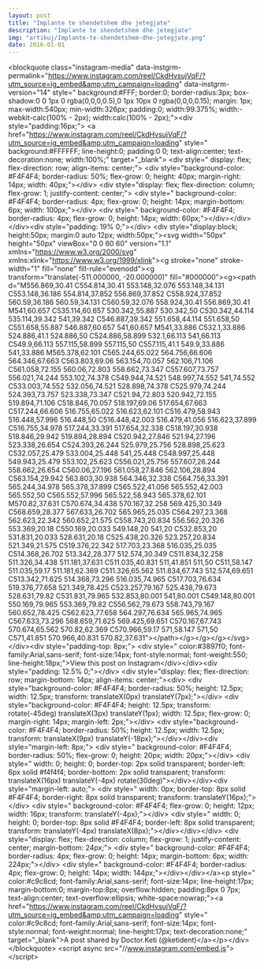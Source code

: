 ```yaml
---
layout: post
title: "Implante te shendetshem dhe jetegjate"
description: "Implante te shendetshem dhe jetegjate"
img: "artikuj/Implante-te-shendetshem-dhe-jetegjate.png"
date: 2016-01-01
---
```

<div dir="ltr">
<span>&lt;blockquote class=&quot;instagram-media&quot; 
data-instgrm-permalink=&quot;<a href="https://www.instagram.com/reel/CkdHvsujVqF/?utm_source=ig_embed&amp;amp;utm_campaign=loading">https://www.instagram.com/reel/CkdHvsujVqF/?utm_source=ig_embed&amp;amp;utm_campaign=loading</a>&quot;
 data-instgrm-version=&quot;14&quot; style=&quot; background:#FFF; border:0; 
border-radius:3px; box-shadow:0 0 1px 0 rgba(0,0,0,0.5),0 1px 10px 0 
rgba(0,0,0,0.15); margin: 1px; max-width:540px; min-width:326px; 
padding:0; width:99.375%; width:-webkit-calc(100% - 2px); 
width:calc(100% - 2px);&quot;&gt;&lt;div style=&quot;padding:16px;&quot;&gt; &lt;a 
href=&quot;<a href="https://www.instagram.com/reel/CkdHvsujVqF/?utm_source=ig_embed&amp;amp;utm_campaign=loading">https://www.instagram.com/reel/CkdHvsujVqF/?utm_source=ig_embed&amp;amp;utm_campaign=loading</a>&quot;
 style=&quot; background:#FFFFFF; line-height:0; padding:0 0; 
text-align:center; text-decoration:none; width:100%;&quot; 
target=&quot;_blank&quot;&gt; &lt;div style=&quot; display: flex; flex-direction: row; 
align-items: center;&quot;&gt; &lt;div style=&quot;background-color: #F4F4F4; 
border-radius: 50%; flex-grow: 0; height: 40px; margin-right: 14px; 
width: 40px;&quot;&gt;&lt;/div&gt; &lt;div style=&quot;display: flex; 
flex-direction: column; flex-grow: 1; justify-content: center;&quot;&gt; 
&lt;div style=&quot; background-color: #F4F4F4; border-radius: 4px; 
flex-grow: 0; height: 14px; margin-bottom: 6px; width: 
100px;&quot;&gt;&lt;/div&gt; &lt;div style=&quot; background-color: #F4F4F4; 
border-radius: 4px; flex-grow: 0; height: 14px; width: 
60px;&quot;&gt;&lt;/div&gt;&lt;/div&gt;&lt;/div&gt;&lt;div style=&quot;padding: 
19% 0;&quot;&gt;&lt;/div&gt; &lt;div style=&quot;display:block; height:50px; 
margin:0 auto 12px; width:50px;&quot;&gt;&lt;svg width=&quot;50px&quot; height=&quot;50px&quot; 
viewBox=&quot;0 0 60 60&quot; version=&quot;1.1&quot; xmlns=&quot;<a href="https://www.w3.org/2000/svg">https://www.w3.org/2000/svg</a>&quot; 
xmlns:xlink=&quot;<a href="https://www.w3.org/1999/xlink">https://www.w3.org/1999/xlink</a>&quot;&gt;&lt;g stroke=&quot;none&quot; 
stroke-width=&quot;1&quot; fill=&quot;none&quot; fill-rule=&quot;evenodd&quot;&gt;&lt;g 
transform=&quot;translate(-511.000000, -20.000000)&quot; 
fill=&quot;#000000&quot;&gt;&lt;g&gt;&lt;path d=&quot;M556.869,30.41 C554.814,30.41 
553.148,32.076 553.148,34.131 C553.148,36.186 554.814,37.852 
556.869,37.852 C558.924,37.852 560.59,36.186 560.59,34.131 
C560.59,32.076 558.924,30.41 556.869,30.41 M541,60.657 C535.114,60.657 
530.342,55.887 530.342,50 C530.342,44.114 535.114,39.342 541,39.342 
C546.887,39.342 551.658,44.114 551.658,50 C551.658,55.887 546.887,60.657
 541,60.657 M541,33.886 C532.1,33.886 524.886,41.1 524.886,50 
C524.886,58.899 532.1,66.113 541,66.113 C549.9,66.113 557.115,58.899 
557.115,50 C557.115,41.1 549.9,33.886 541,33.886 M565.378,62.101 
C565.244,65.022 564.756,66.606 564.346,67.663 C563.803,69.06 
563.154,70.057 562.106,71.106 C561.058,72.155 560.06,72.803 
558.662,73.347 C557.607,73.757 556.021,74.244 553.102,74.378 
C549.944,74.521 548.997,74.552 541,74.552 C533.003,74.552 532.056,74.521
 528.898,74.378 C525.979,74.244 524.393,73.757 523.338,73.347 
C521.94,72.803 520.942,72.155 519.894,71.106 C518.846,70.057 
518.197,69.06 517.654,67.663 C517.244,66.606 516.755,65.022 
516.623,62.101 C516.479,58.943 516.448,57.996 516.448,50 C516.448,42.003
 516.479,41.056 516.623,37.899 C516.755,34.978 517.244,33.391 
517.654,32.338 C518.197,30.938 518.846,29.942 519.894,28.894 
C520.942,27.846 521.94,27.196 523.338,26.654 C524.393,26.244 
525.979,25.756 528.898,25.623 C532.057,25.479 533.004,25.448 541,25.448 
C548.997,25.448 549.943,25.479 553.102,25.623 C556.021,25.756 
557.607,26.244 558.662,26.654 C560.06,27.196 561.058,27.846 
562.106,28.894 C563.154,29.942 563.803,30.938 564.346,32.338 
C564.756,33.391 565.244,34.978 565.378,37.899 C565.522,41.056 
565.552,42.003 565.552,50 C565.552,57.996 565.522,58.943 565.378,62.101 
M570.82,37.631 C570.674,34.438 570.167,32.258 569.425,30.349 
C568.659,28.377 567.633,26.702 565.965,25.035 C564.297,23.368 
562.623,22.342 560.652,21.575 C558.743,20.834 556.562,20.326 
553.369,20.18 C550.169,20.033 549.148,20 541,20 C532.853,20 
531.831,20.033 528.631,20.18 C525.438,20.326 523.257,20.834 
521.349,21.575 C519.376,22.342 517.703,23.368 516.035,25.035 
C514.368,26.702 513.342,28.377 512.574,30.349 C511.834,32.258 
511.326,34.438 511.181,37.631 C511.035,40.831 511,41.851 511,50 
C511,58.147 511.035,59.17 511.181,62.369 C511.326,65.562 511.834,67.743 
512.574,69.651 C513.342,71.625 514.368,73.296 516.035,74.965 
C517.703,76.634 519.376,77.658 521.349,78.425 C523.257,79.167 
525.438,79.673 528.631,79.82 C531.831,79.965 532.853,80.001 541,80.001 
C549.148,80.001 550.169,79.965 553.369,79.82 C556.562,79.673 
558.743,79.167 560.652,78.425 C562.623,77.658 564.297,76.634 
565.965,74.965 C567.633,73.296 568.659,71.625 569.425,69.651 
C570.167,67.743 570.674,65.562 570.82,62.369 C570.966,59.17 571,58.147 
571,50 C571,41.851 570.966,40.831 
570.82,37.631&quot;&gt;&lt;/path&gt;&lt;/g&gt;&lt;/g&gt;&lt;/g&gt;&lt;/svg&gt;&lt;/div&gt;&lt;div
 style=&quot;padding-top: 8px;&quot;&gt; &lt;div style=&quot; color:#3897f0; 
font-family:Arial,sans-serif; font-size:14px; font-style:normal; 
font-weight:550; line-height:18px;&quot;&gt;View this post on 
Instagram&lt;/div&gt;&lt;/div&gt;&lt;div style=&quot;padding: 12.5% 
0;&quot;&gt;&lt;/div&gt; &lt;div style=&quot;display: flex; flex-direction: row; 
margin-bottom: 14px; align-items: center;&quot;&gt;&lt;div&gt; &lt;div 
style=&quot;background-color: #F4F4F4; border-radius: 50%; height: 12.5px; 
width: 12.5px; transform: translateX(0px) 
translateY(7px);&quot;&gt;&lt;/div&gt; &lt;div style=&quot;background-color: 
#F4F4F4; height: 12.5px; transform: rotate(-45deg) translateX(3px) 
translateY(1px); width: 12.5px; flex-grow: 0; margin-right: 14px; 
margin-left: 2px;&quot;&gt;&lt;/div&gt; &lt;div style=&quot;background-color: 
#F4F4F4; border-radius: 50%; height: 12.5px; width: 12.5px; transform: 
translateX(9px) translateY(-18px);&quot;&gt;&lt;/div&gt;&lt;/div&gt;&lt;div 
style=&quot;margin-left: 8px;&quot;&gt; &lt;div style=&quot; background-color: #F4F4F4;
 border-radius: 50%; flex-grow: 0; height: 20px; width: 
20px;&quot;&gt;&lt;/div&gt; &lt;div style=&quot; width: 0; height: 0; border-top: 
2px solid transparent; border-left: 6px solid #f4f4f4; border-bottom: 
2px solid transparent; transform: translateX(16px) translateY(-4px) 
rotate(30deg)&quot;&gt;&lt;/div&gt;&lt;/div&gt;&lt;div style=&quot;margin-left: 
auto;&quot;&gt; &lt;div style=&quot; width: 0px; border-top: 8px solid #F4F4F4; 
border-right: 8px solid transparent; transform: 
translateY(16px);&quot;&gt;&lt;/div&gt; &lt;div style=&quot; background-color: 
#F4F4F4; flex-grow: 0; height: 12px; width: 16px; transform: 
translateY(-4px);&quot;&gt;&lt;/div&gt; &lt;div style=&quot; width: 0; height: 0; 
border-top: 8px solid #F4F4F4; border-left: 8px solid transparent; 
transform: translateY(-4px) 
translateX(8px);&quot;&gt;&lt;/div&gt;&lt;/div&gt;&lt;/div&gt; &lt;div 
style=&quot;display: flex; flex-direction: column; flex-grow: 1; 
justify-content: center; margin-bottom: 24px;&quot;&gt; &lt;div style=&quot; 
background-color: #F4F4F4; border-radius: 4px; flex-grow: 0; height: 
14px; margin-bottom: 6px; width: 224px;&quot;&gt;&lt;/div&gt; &lt;div style=&quot;
 background-color: #F4F4F4; border-radius: 4px; flex-grow: 0; height: 
14px; width: 144px;&quot;&gt;&lt;/div&gt;&lt;/div&gt;&lt;/a&gt;&lt;p style=&quot; 
color:#c9c8cd; font-family:Arial,sans-serif; font-size:14px; 
line-height:17px; margin-bottom:0; margin-top:8px; overflow:hidden; 
padding:8px 0 7px; text-align:center; text-overflow:ellipsis; 
white-space:nowrap;&quot;&gt;&lt;a 
href=&quot;<a href="https://www.instagram.com/reel/CkdHvsujVqF/?utm_source=ig_embed&amp;amp;utm_campaign=loading">https://www.instagram.com/reel/CkdHvsujVqF/?utm_source=ig_embed&amp;amp;utm_campaign=loading</a>&quot;
 style=&quot; color:#c9c8cd; font-family:Arial,sans-serif; font-size:14px; 
font-style:normal; font-weight:normal; line-height:17px; 
text-decoration:none;&quot; target=&quot;_blank&quot;&gt;A post shared by Doctor.Keti 
(@ketident)&lt;/a&gt;&lt;/p&gt;&lt;/div&gt;&lt;/blockquote&gt;
&lt;script async src=&quot;//<a href="http://www.instagram.com/embed.js">www.instagram.com/embed.js</a>&quot;&gt;&lt;/script&gt;</span>

</div>

